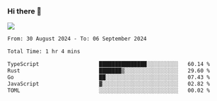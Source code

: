### Hi there 👋️

![](https://komarev.com/ghpvc/?username=Loner1024)

<!--START_SECTION:waka-->

```txt
From: 30 August 2024 - To: 06 September 2024

Total Time: 1 hr 4 mins

TypeScript                   ███████████████░░░░░░░░░░   60.14 %
Rust                         ███████▒░░░░░░░░░░░░░░░░░   29.60 %
Go                           ██░░░░░░░░░░░░░░░░░░░░░░░   07.43 %
JavaScript                   ▓░░░░░░░░░░░░░░░░░░░░░░░░   02.82 %
TOML                         ░░░░░░░░░░░░░░░░░░░░░░░░░   00.02 %
```

<!--END_SECTION:waka-->



